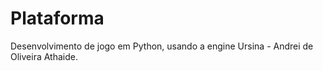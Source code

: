 # Plataforma
Desenvolvimento de jogo em Python, usando a engine Ursina - Andrei de Oliveira Athaide.
